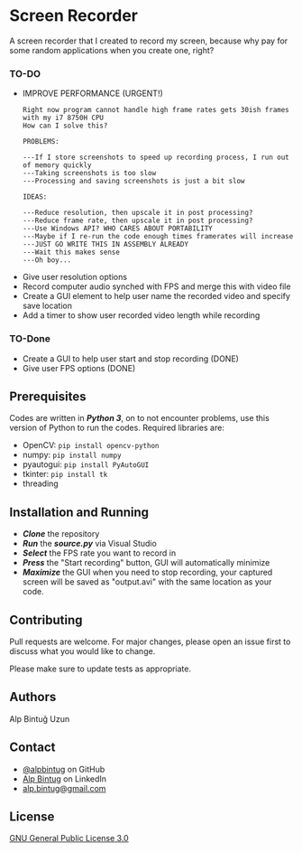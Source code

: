 # Screen Recorder
A screen recorder that I created to record my screen, because why pay for some random applications when you create one, right?

### TO-DO

- IMPROVE PERFORMANCE (URGENT!)
    ```
    Right now program cannot handle high frame rates gets 30ish frames with my i7 8750H CPU
    How can I solve this?
    
    PROBLEMS:

    ---If I store screenshots to speed up recording process, I run out of memory quickly
    ---Taking screenshots is too slow
    ---Processing and saving screenshots is just a bit slow

    IDEAS:

    ---Reduce resolution, then upscale it in post processing?
    ---Reduce frame rate, then upscale it in post processing?
    ---Use Windows API? WHO CARES ABOUT PORTABILITY
    ---Maybe if I re-run the code enough times framerates will increase
    ---JUST GO WRITE THIS IN ASSEMBLY ALREADY
    ---Wait this makes sense
    ---Oh boy...
    ```
- Give user resolution options
- Record computer audio synched with FPS and merge this with video file
- Create a GUI element to help user name the recorded video and specify save location
- Add a timer to show user recorded video length while recording

### TO-Done
- Create a GUI to help user start and stop recording (DONE)
- Give user FPS options (DONE)


## Prerequisites

Codes are written in ***Python 3***, on to not encounter problems, use this version of Python to run the codes.
Required libraries are:
- OpenCV: ``` pip install opencv-python ```
- numpy: ``` pip install numpy ```
- pyautogui: ``` pip install PyAutoGUI ```
- tkinter: ``` pip install tk ```
- threading

## Installation and Running


- ***Clone*** the repository
- ***Run*** the ***source.py*** via Visual Studio
- ***Select*** the FPS rate you want to record in
- ***Press*** the "Start recording" button, GUI will automatically minimize
- ***Maximize*** the GUI when you need to stop recording, your captured screen will be saved as "output.avi" with the same location as your code.

## Contributing
Pull requests are welcome. For major changes, please open an issue first to discuss what you would like to change.

Please make sure to update tests as appropriate.

## Authors
Alp Bintuğ Uzun

## Contact
- [@alpbintug](https://github.com/alpbintug) on GitHub
- [Alp Bintug](www.linkedin.com/in/alpbintug) on LinkedIn
- alp.bintug@gmail.com

## License
[GNU General Public License 3.0](https://www.gnu.org/licenses/gpl-3.0.en.html)

